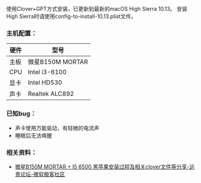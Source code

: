 使用Clover+GPT方式安装，已更新到最新的macOS High Sierra 10.13。
安装High Sierra时请使用config-to-install-10.13.plist文件。

### 主机配置：
| 硬件  | 型号 |
| ------------- | ------------- |
| 主板  | 微星B150M MORTAR  |
| CPU  | Intel i3-6100  |
| 显卡  | Intel HD530  |
| 声卡  | Realtek ALC892 |

### 已知bug：
* 声卡使用万能驱动，有轻微的电流声
* 睡眠后无法唤醒

### 相关资料：
 * [微星B150M  MORTAR  +  I5  6500 黑苹果安装过程及相关clover文件等分享-远景论坛-微软极客社区](http://bbs.pcbeta.com/viewthread-1691731-1-1.html)
